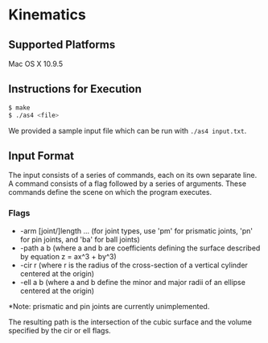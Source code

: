 # Kinematics

## Supported Platforms

Mac OS X 10.9.5

## Instructions for Execution

``` bash
$ make
$ ./as4 <file>
```

We provided a sample input file which can be run with `./as4 input.txt`.

## Input Format

The input consists of a series of commands, each on its own separate line. A command consists of a flag followed by a series of arguments. These commands define the scene on which the program executes.

### Flags
- -arm [joint/]length ... (for joint types, use 'pm' for prismatic joints, 'pn' for pin joints, and 'ba' for ball joints)
- -path a b (where a and b are coefficients defining the surface described by equation z = ax^3 + by^3)
- -cir r (where r is the radius of the cross-section of a vertical cylinder centered at the origin)
- -ell a b (where a and b define the minor and major radii of an ellipse centered at the origin)

*Note: prismatic and pin joints are currently unimplemented.

The resulting path is the intersection of the cubic surface and the volume specified by the cir or ell flags.
